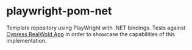 # playwright-pom-net
Template repository using PlayWright with .NET bindings. Tests against [Cypress RealWold App](https://github.com/cypress-io/cypress-realworld-app) in order to showcase the capabilities of this implementation.